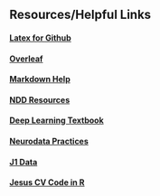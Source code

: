 ## Resources/Helpful Links
#### [Latex for Github](https://www.codecogs.com/latex/eqneditor.php)
#### [Overleaf](www.overleaf.com/project)
#### [Markdown Help](https://guides.github.com/features/mastering-markdown/)
#### [NDD Resources](https://github.com/NeuroDataDesign/resources)
#### [Deep Learning Textbook](https://www.deeplearningbook.org)
#### [Neurodata Practices](https://github.com/neurodata/practices)
#### [J1 Data](https://github.com/neurodata/j1c)
#### [Jesus CV Code in R](https://github.com/jesusdaniel/graphclass/blob/master/Classifiers/Cross-validation-function.R)
#### 
